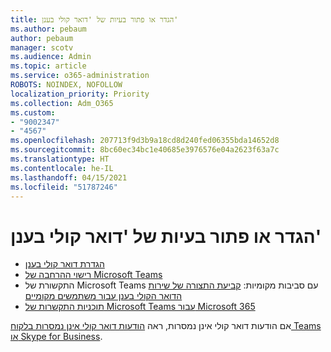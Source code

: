 ```yaml
---
title: הגדר או פתור בעיות של 'דואר קולי בענן'
ms.author: pebaum
author: pebaum
manager: scotv
ms.audience: Admin
ms.topic: article
ms.service: o365-administration
ROBOTS: NOINDEX, NOFOLLOW
localization_priority: Priority
ms.collection: Adm_O365
ms.custom:
- "9002347"
- "4567"
ms.openlocfilehash: 207713f9d3b9a18cd8d240fed06355bda14652d8
ms.sourcegitcommit: 8bc60ec34bc1e40685e3976576e04a2623f63a7c
ms.translationtype: HT
ms.contentlocale: he-IL
ms.lasthandoff: 04/15/2021
ms.locfileid: "51787246"
---
```

# <a name="set-up-or-troubleshoot-cloud-voicemail"></a>הגדר או פתור בעיות של 'דואר קולי בענן'

- [הגדרת דואר קולי בענן](https://docs.microsoft.com/microsoftteams/set-up-phone-system-voicemail) 
- [רישוי ההרחבה של Microsoft Teams](https://docs.microsoft.com/microsoftteams/teams-add-on-licensing/microsoft-teams-add-on-licensing) 
- התקשורת של Microsoft Teams עם סביבות מקומיות: [קביעת התצורה של שירות הדואר הקולי בענן עבור משתמשים מקומיים](https://docs.microsoft.com/skypeforbusiness/hybrid/configure-cloud-voicemail) 
- [תוכניות התקשרות של Microsoft Teams עבור Microsoft 365](https://docs.microsoft.com//microsoftteams/calling-plans-for-office-365) 

אם הודעות דואר קולי אינן נמסרות, ראה [הודעות דואר קולי אינן נמסרות בלקוח Teams או Skype for Business](https://docs.microsoft.com/SkypeForBusiness/troubleshoot/hybrid-phone-system/voicemails-not-delivered).